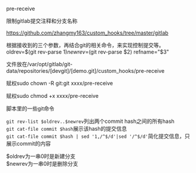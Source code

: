 pre-receive

限制gitlab提交注释和分支名称

https://github.com/zhangmy163/custom_hooks/tree/master/gitlab

根据接收到的三个参数，再结合git的相关命令，来实现控制提交等。 oldrev=$(git rev-parse $1) newrev=$(git rev-parse $2) refname="$3"

文件放在/var/opt/gitlab/git-data/repositories/[devgit]/[demo.git]/custom_hooks/pre-receive

赋权sudo chown -R git:git xxxx/pre-receive

赋权sudo chmod +x xxxx/pre-receive


脚本里的一些git命令

`git rev-list $oldrev..$newrev`列出两个commit hash之间的所有hash   
`git cat-file commit $hash`展示该hash的提交信息   
`git cat-file commit $hash | sed '1,/^$/d'|sed '/^$/d'`简化提交信息，只展示commit的内容   

$oldrev为一串0时是新建分支   
$newrev为一串0时是删除分支